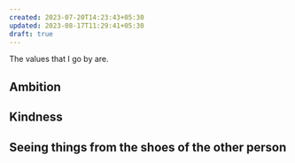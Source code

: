 ```yaml
---
created: 2023-07-20T14:23:43+05:30
updated: 2023-08-17T11:29:41+05:30
draft: true
---
```

The values that I go by are.

## Ambition

## Kindness

## Seeing things from the shoes of the other person

